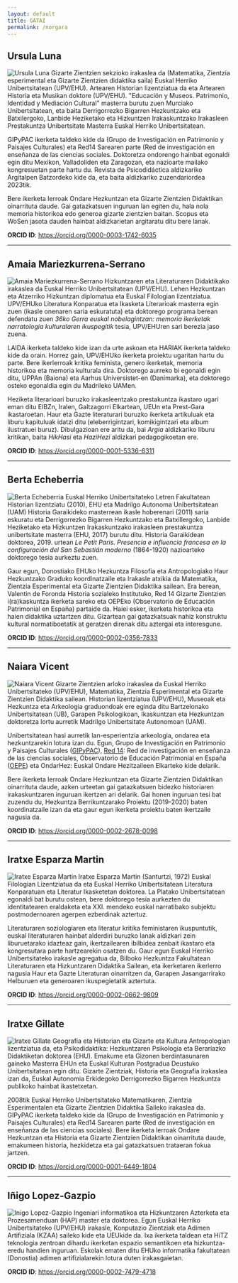 ```yaml
---
layout: default
title: GATAI
permalink: /norgara
---
```


<h2 class="project-tagline">Ursula Luna</h2>
<div>
<p>
<img src="http://www.gatai.eus/assets/img/UrsulaLuna.jpg" alt="Ursula Luna" class="author-image">
Gizarte Zientzien sekzioko irakaslea da (Matematika, Zientzia esperimental eta Gizarte Zientzien didaktika saila) Euskal Herriko Unibertsitatean (UPV/EHU).
Artearen Historian lizentziatua da eta Artearen Historia eta Musikan doktore (UPV/EHU). "Educación y Museos. Patrimonio, Identidad y Mediación Cultural" masterra burutu zuen Murciako Unibertsitatean,
eta baita Derrigorrezko Bigarren Hezkuntzako eta Batxilergoko, Lanbide Heziketako eta Hizkuntzen Irakaskuntzako Irakasleen Prestakuntza Unibertsitate Masterra Euskal Herriko Unibertsitatean.
</p>
<p>
GIPyPAC ikerketa taldeko kide da (Grupo de Investigación en Patrimonio y Paisajes Culturales) eta Red14 Sarearen parte (Red de investigación en enseñanza de las ciencias sociales.
Doktoretza ondorengo hainbat egonaldi egin ditu Mexikon, Valladoliden eta Zaragozan, eta nazioarte mailako kongresuetan parte hartu du.
Revista de Psicodidáctica aldizkariko Argitalpen Batzordeko kide da, eta baita aldizkariko zuzendariordea 2023tik.
</p>
<p>
Bere ikerketa lerroak Ondare Hezkuntzan eta Gizarte Zientzien Didaktikan oinarrituta daude.
Gai gatazkatsuen inguruan lan egiten du, hala nola memoria historikoa edo generoa gizarte zientzien baitan. Scopus eta WoSen jasota dauden hainbat aldizkarietan argitaratu ditu bere lanak.
</p>
<b>ORCID ID</b>: <a href="https://orcid.org/0000-0003-1742-6035"> https://orcid.org/0000-0003-1742-6035 </a>
</div>

<hr>


<h2 class="project-tagline">Amaia Mariezkurrena-Serrano</h2>
<div>
<p>
<img src="http://www.gatai.eus/assets/img/AmaiaSerrano.jpg" alt="Amaia Mariezkurrena-Serrano" class="author-image">
Hizkuntzaren eta Literaturaren Didaktikako irakaslea da Euskal Herriko Unibertsitatean (UPV/EHU).
Lehen Hezkuntzan eta Atzerriko Hizkuntzan diplomatua eta Euskal Filologian lizentziatua. UPV/EHUko Literatura Konparatua eta Ikasketa Literarioak masterra egin zuen
(ikasle onenaren saria eskuratuta) eta doktorego programa berean defendatu zuen <i>36ko Gerra euskal nobelagintzan: memoria ikerketak narratologia kulturalaren ikuspegitik</i> tesia, UPV/EHUren sari berezia jaso zuena.
</p>
<p>
LAIDA ikerketa taldeko kide izan da urte askoan eta HARIAK ikerketa taldeko kide da orain. Horrez gain, UPV/EHUko ikerketa proiektu ugaritan hartu du parte.
Bere ikerlerroak kritika feminista, genero ikerketak, memoria historikoa eta memoria kulturala dira.
Doktorego aurreko bi egonaldi egin ditu, UPPAn (Baiona) eta Aarhus Universistet-en (Danimarka), eta doktorego osteko egonaldia egin du Madrileko UAMen.
</p>
<p>
Heziketa literarioari buruzko irakasleentzako prestakuntza ikastaro ugari eman ditu EIBZn, Iralen, Galtzagorri Elkartean, UEUn eta Prest-Gara ikastaroetan.
Haur eta Gazte literaturari buruzko ikerketa artikuluak eta liburu kapituluak idatzi ditu (eleberrigintzari, komikigintzari eta album ilustratuei buruz).
Dibulgazioan ere aritu da, bai <i>Argia</i> aldizkariko liburu kritikan, baita <i>HikHasi</i> eta <i>HaziHezi</i> aldizkari pedagogikoetan ere.
</p>
<b>ORCID ID</b>: <a href="https://orcid.org/0000-0001-5336-6311"> https://orcid.org/0000-0001-5336-6311 </a>
</div>

<!--
<hr>

<h2 class="project-tagline">Nerea Permach</h2>
<div>
<p>
<img src="http://www.gatai.eus/assets/img/NereaPermach.jpg" alt="NereaPermach" class="author-image">
Nerea Permachen ibilbide akademikoa irakasleen heziketa literarioari loturiko ikerlerroari lotuta dago.
<i>Gaitasun literarioa Lehen Hezkuntzan; Irakurleak trebatzeko bidean</i> (2022) izeneko tesiaren ondorio nagusia ikastetxeetako irakasleen hezkuntza literarioan dagoen formakuntza hutsune handia izan da.
Horregatik, ahulgune horiek identifikatuta, proiektu honen bidez irakasleen eta irakaslegaien beharrei erantzuten hasteko ezinbesteko ekarpena izan da berea.
Horrez gain, irakurketa literarioa Lehen Hezkuntzan nolakoa den ere aztertu izan du artikuluetan,
baita irakurketa aukeraketaren inguruko auziari eta eskolako literatur kanonari buruz ere.
</p>
<b>ORCID ID</b>: <a href="https://orcid.org/0000-0002-1238-457X">https://orcid.org/0000-0002-1238-457X</a>
</div>
-->

<hr>


<h2 class="project-tagline">Berta Echeberria</h2>
<div>
<p>
<img src="http://www.gatai.eus/assets/img/BertaEcheberria.jpg" alt="Berta Echeberria" class="author-image">
Euskal Herriko Unibertsitateko Letren Fakultatean Historian lizentziatu (2010), EHU eta Madrilgo Autonoma Unibertsitatean (UAM)
Historia Garaikideko masterrean ikasle hoberenari (2011) saria eskuratu eta Derrigorrezko Bigarren Hezkuntzako eta Batxillergoko,
Lanbide Heziketako eta Hizkuntzen Irakaskuntzako irakasleen prestakuntza unibertsitate masterra (EHU, 2017) burutu ditu.
Historia Garaikidean doktorea, 2019. urtean <i>Le Petit Paris. Presencia e influencia francesa en la configuración del San Sebastián moderno</i> (1864-1920) nazioarteko doktorego tesia  aurkeztu zuen.
</p>
<p>
Gaur egun, Donostiako EHUko Hezkuntza Filosofia eta Antropologiako Haur Hezkuntzako Graduko koordinatzaile eta Irakasle atxikia da Matematika, Zientzia Esperimental eta Gizarte Zientzien Didaktika sailean. Era berean, Valentin de Foronda Historia sozialeko Institutuko, Red 14 Gizarte Zientzien i(ra)kaskuntza ikerketa sareko eta OEPEko (Observatorio de Educación Patrimonial en España) partaide da.
Haiei esker, ikerketa historikoa eta haien didaktika uztartzen ditu. Gizartean gai gatazkatsuak nahiz konstruktu kultural normatiboetatik at geratzen direnak ditu aztergai eta interesgune.
</p>
<b>ORCID ID</b>: <a href="https://orcid.org/0000-0002-0356-7833">https://orcid.org/0000-0002-0356-7833</a>
</div>


<hr>


<h2 class="project-tagline">Naiara Vicent</h2>
<div>
<p>
<img src="http://www.gatai.eus/assets/img/NaiaraVicent.jpg" alt="Naiara Vicent" class="author-image">
Gizarte Zientzien arloko irakaslea da Euskal Herriko Unibertsitateko (UPV/EHU),
Matematika, Zientzia Esperimental eta Gizarte Zientzien Didaktika sailean. Historian lizentziatua (UPV/EHU),
Museoak eta Hezkuntza eta Arkeologia graduondoak ere eginda ditu Bartzelonako Unibertsitatean (UB),
Garapen Psikologikoan, Ikaskuntzan eta Hezkuntzan doktoretza lortu aurretik Madrilgo Unibertsitate Autonomoan (UAM).
</p>

<p>
Unibertsitatean hasi aurretik lan-esperientzia arkeologia, ondarea eta hezkuntzarekin lotura izan du.
Egun, Grupo de Investigación en Patrimonio y Paisajes Culturales (<a href="https://www.ehu.eus/es/web/enpresa/transferentzia-eta-berrikuntza-eskaintza-arloaren-arabera/-/asset_publisher/L5fcxCxBETI1/content/gipypac?inheritRedirect=false&redirect=https%3A%2F%2Fwww.ehu.eus%3A443%2Fes%2Fweb%2Fenpresa%2Ftransferentzia-eta-berrikuntza" target="_blank">GIPyPAC</a>),
<a href="http://www.red14.net/es/presentacion/" target="_blank">Red 14</a>: Red de investigación en enseñanza de las ciencias sociales,
Observatorio de Educación Patrimonial en España (<a href="http://www.oepe.es/" target="_blank">OEPE</a>) eta OndarHez: Euskal Ondare Hezitzaileen Elkarteko kide delarik.
</p>

<p>
Bere ikerketa lerroak Ondare Hezkuntzan eta Gizarte Zientzien Didaktikan oinarrituta daude,
azken urteetan gai gatazkatsuen bidezko historiaren irakaskuntzaren inguruan ikertzen ari delarik.
Gai honen inguruan tesi bat zuzendu du, Hezkuntza Berrikuntzarako Proiektu (2019-2020) baten
koordinatzaile izan da eta gaur egun ikerketa proiektu baten ikertzaile nagusia da.
</p>

<b>ORCID ID</b>: <a href="https://orcid.org/0000-0002-2678-0098">https://orcid.org/0000-0002-2678-0098</a>
</div>


<hr>

<h2 class="project-tagline"> Iratxe Esparza Martin</h2>
<div>
<p>
<img src="http://www.gatai.eus/assets/img/Esparza_argazkia.jpg" alt="Iratxe Esparza Martin" class="author-image">
Iratxe Esparza Martin (Santurtzi, 1972) Euskal Filologian Lizentziatua da eta Euskal Herriko Unibertsitatean Literatura Konparatuan eta Literatur Ikasketetan doktorea. La Platako Unibertsitatean egonaldi bat burutu ostean, bere doktorego tesia aurkezten du identitatearen eraldaketa eta XXI. mendeko euskal narratibako subjektu postmodernoaren agerpen ezberdinak aztertuz.
</p>
<p>
Literaturaren soziologiaren eta literatur kritika feministaren ikuspuntutik, euskal literaturaren hainbat alderdiri buruzko lanak aldizkari zein liburuetarako idazteaz gain, ikertzailearen ibilbidea zenbait ikastaro eta kongresutara parte hartzearekin osatzen du. Gaur egun Euskal Herriko Unibertsitateko irakasle agregatua da, Bilboko Hezkuntza Fakultatean Literaturaren eta Hizkuntzaren Didaktika Sailean, eta ikerketaren ikerlerro nagusia Haur eta Gazte Literaturan oinarritzen da, Garapen Jasangarrirako Helburuen eta generoaren ikuspegietatik aztertuta.
</p>
<b>ORCID ID</b>: <a href="https://orcid.org/0000-0002-0662-9809">https://orcid.org/0000-0002-0662-9809</a>
</div>

<hr>


<h2 class="project-tagline"> Iratxe Gillate</h2>
<div>
<p>
<img src="http://www.gatai.eus/img/Iratxe_gillate.png" alt="Iratxe Gillate" class="author-image">
Geografia eta Historian eta Gizarte eta Kultura Antropologian lizentziatua da, eta Psikodidaktika: Hezkuntzaren Psikologia eta Berariazko Didaktiketan doktorea (EHU). Emakume eta Gizonen berdintasunaren gaineko Masterra EHUn eta Euskal Kulturan Postgradua Deustuko Unibertsitatean egin ditu. Gizarte Zientziak, Historia eta Geografia irakaslea izan da, Euskal Autonomia Erkidegoko Derrigorrezko Bigarren Hezkuntza publikoko hainbat ikastetxetan.
</p>
<p>
2008tik Euskal Herriko Unibertsitateko Matematikaren, Zientzia Esperimentalen eta Gizarte Zientzien Didaktika Saileko irakaslea da. GIPyPAC ikerketa taldeko kide da (Grupo de Investigación en Patrimonio y Paisajes Culturales) eta Red14 Sarearen parte (Red de investigación en enseñanza de las ciencias sociales). Bere ikerketa lerroak Ondare Hezkuntzan eta Historia eta Gizarte Zientzien Didaktikan oinarrituta daude, emakumeen historia, hezkidetza eta gai gatazkatsuen trataeran fokua jartzen.
</p>
<b>ORCID ID</b>: <a href="https://orcid.org/0000-0001-6449-1804">https://orcid.org/0000-0001-6449-1804</a>
</div>


<hr>


<h2 class="project-tagline">Iñigo Lopez-Gazpio</h2>
<div>
<p>
<img src="http://www.gatai.eus/assets/img/inigo.jpg" alt="Inigo Lopez-Gazpio" class="author-image">
Ingeniari informatikoa eta Hizkuntzaren Azterketa eta Prozesamenduan (HAP) master eta doktorea.
Egun Euskal Herriko Unibertsitateko (UPV/EHU) irakasle, Konputazio Zientziak eta Adimen Artifiziala (KZAA) saileko kide eta UEUkide da.
Ixa ikerketa taldean eta HiTZ teknologia zentroan dihardu ikerketan espazio semantikoen eta hizkuntza-eredu handien inguruan.
Eskolak ematen ditu EHUko informatika fakultatean (Donostia) adimen artifizialarekin lotura duten irakasgaietan.
</p>
<b>ORCID ID</b>: <a href="https://orcid.org/0000-0002-7479-4718">https://orcid.org/0000-0002-7479-4718</a>
</div>


